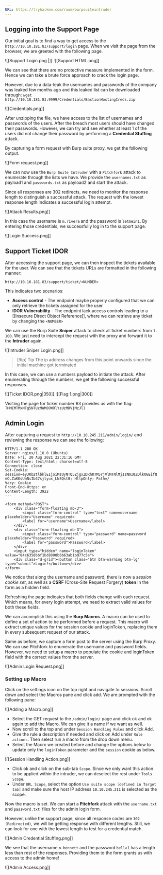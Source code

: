 ```yaml
---
URL: https://tryhackme.com/room/burpsuiteintruder
---
```

## Logging into the Support Page

Our initial goal is to find a way to get access to the `http://10.10.181.83/support/login` page. When we visit the page from the browser, we are greeted with the following page. 

![[Support Login.png |]]
![[Support HTML.png]]

We can see that there are no protective measure implemented in the form. Hence we can take a brute force approach to crack the login page.

However, due to a data-leak the usernames and passwords of the company was leaked few months ago and this leaked list can be downloaded through:
`wget http://10.10.181.83:9999/Credentials/BastionHostingCreds.zip`

![[Credentials.png]]

After unzipping the file, we have access to the list of usernames and passwords of the users. After the breach most users should have changed their passwords. However, we can try and see whether at least 1 of the users did not change their password by performing a **Credential Stuffing** attack.

By capturing a form request with Burp suite proxy, we get the following output. 

![[Form request.png]]

We can now use the `Burp Suite Intruder` with a `Pitchfork` attack to enumerate through the lists we have. We provide the `usernames.txt` as payload1 and `passwords.txt` as payload2 and start the attack.

Since all responses are 302 redirects, we need to monitor the response length to distinguish a successful attack. The request with the lowest response length indicates a successful login attempt. 

![[Attack Results.png]]

In this case the username is `m.rivera` and the password is `letmein1`. By entering those credentials, we successfully log in to the support page.

![[Login Success.png]]

## Support Ticket IDOR

After accessing the support page, we can then inspect the tickets available for the user. We can see that the tickets URLs are formatted in the following manner:

`http://10.10.181.83/support/ticket/<NUMBER>`

This indicates two scenarios:

- **Access control** - The endpoint maybe properly configured that we can only retrieve the tickets assigned for the user
- **IDOR Vulnerability** - The endpoint lack access controls leading to a [[Insecure Direct Object Reference]], where we can retrieve any ticket by changing the `<NUMBER>`

We can use the Burp Suite **Sniper** attack to check all ticket numbers from `1-100`. We just need to intercept the request with the proxy and forward it to the **Intruder** again.

![[Intruder Sniper Login.png]]

> [!tip] Tip
> The ip address changes from this point onwards since the initial machine got terminated

In this case, we can use a numbers payload to initiate the attack. After enumerating through the numbers, we get the following successful responses. 

![[Ticket IDOR.png|350]] ![[Flag 1.png|300]]

Visiting the page for ticker number 83 provides us with the flag: `THM{MTMxNTg5NTUzMWM0OWRlYzUzMDVjMzJl}` 

## Admin Login

After capturing a request to `http://10.10.245.211/admin/login/` and reviewing the response we can see the following:

```HTTP
HTTP/1.1 200 OK
Server: nginx/1.18.0 (Ubuntu)
Date: Fri, 20 Aug 2021 22:31:16 GMT
Content-Type: text/html; charset=utf-8
Connection: close
Set-Cookie: session=eyJ0b2tlbklEIjoiMzUyNTQ5ZjgxZDRhOTM5YjVlMTNlMjIzNmI0ZDlkOGEifQ.YSA-mQ.ZaKKsUnNsIb47sjlyux_LN8Qst0; HttpOnly; Path=/
Vary: Cookie
Front-End-Https: on
Content-Length: 3922
---

<form method="POST">
    <div class="form-floating mb-3">
        <input class="form-control" type="text" name=username  placeholder="Username" required>
        <label for="username">Username</label>
    </div>
    <div class="form-floating mb-3">
        <input class="form-control" type="password" name=password  placeholder="Password" required>
        <label for="password">Password</label>
    </div>
    <input type="hidden" name="loginToken" value="84c6358bbf1bd8000b6b63ab1bd77c5e">
    <div class="d-grid"><button class="btn btn-warning btn-lg" type="submit">Login!</button></div>
</form>
```

We notice that along the username and password, there is now a *session cookie set*, as well as a **CSRF** (Cross-Site Request Forgery) **token** in the form as a hidden field.

Refreshing the page indicates that both fields change with each request. Which means, for every login attempt, we need to extract valid values for both these fields.

We can accomplish this using the **Burp Macros**. A macro can be used to define a set of action to be performed before a request. This macro will extract unique values for the session cookie and loginToken, replacing them in every subsequent request of our attack.

Same as before, we capture a form post to the server using the Burp Proxy. We can use Pitchfork to enumerate the username and password fields. However, we need to setup a macro to populate the cookie and loginToken field with the correct values from the server.

![[Admin Login Request.png]]

### Setting up Macro

Click on the settings icon on the top right and navigate to sessions. Scroll down and select the Macros pane and click add. We are prompted with the following pane:

![[Adding a Macro.png]]

- Select the GET request to the `/admin/login/` page and click ok and ok again to add the Macro. We can give it a name if we want as well.
- Now scroll to the top and under `Session Handling Rules` and click Add.
- Give the rule a description if needed and click on Add under `Rule actions`. Then select run a macro from the drop down menu.
- Select the Macro we created before and change the options below to update only the `loginToken` parameter and the `session` cookie as below.

![[Session Handling Action.png]]

- Click ok and click on the sub-tab `Scope`. Since we only want this action to be applied within the intruder, we can deselect the rest under `Tools Scope`.
- Under `URL Scope`, select the option `Use suite scope [defined in Target tab]` and make sure the host IP address `10.10.245.211` is selected as the scope.

Now the macro is set. We can start a **Pitchfork** attack with the `username.txt` and `password.txt `files for the admin login form.

However, unlike the support page, since all response codes are `302 (Redirected)`, we will be getting response with different lengths. Still, we can look for one with the lowest length to test for a credential match.

![[Admin Credential Stuffing.png]]

We see that the username `o.bennett` and the password `bella1` has a length less than rest of the responses. Providing them to the form grants us with access to the admin home!

![[Admin Access.png]]
